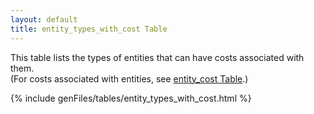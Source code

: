 ```yaml
---
layout: default
title: entity_types_with_cost Table
---
```


This table lists the types of entities that can have costs associated with them.  
(For costs associated with entities, see  [entity_cost Table](entity_cost.html).)


{% include genFiles/tables/entity_types_with_cost.html %}